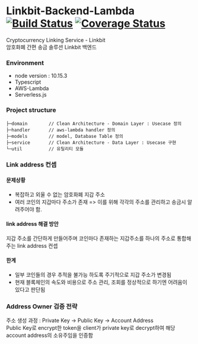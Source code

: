 # Linkbit-Backend-Lambda [![Build Status](https://travis-ci.org/boxfox619/Linkbit-Backend-Lambda.svg?branch=master)](https://travis-ci.org/boxfox619/Linkbit-Backend-Lambda) [![Coverage Status](https://coveralls.io/repos/github/boxfox619/Linkbit-Backend-Lambda/badge.svg?branch=feature/coverage)](https://coveralls.io/github/boxfox619/Linkbit-Backend-Lambda?branch=feature/coverage)
Cryptocurrency Linking Service - Linkbit  
암호화폐 간편 송금 솔루션 Linkbit 백엔드

### Environment
- node version : 10.15.3
- Typescript
- AWS-Lambda
- Serverless.js

### Project structure
```
├─domain        // Clean Architecture - Domain Layer : Usecase 정의 
├─handler       // aws-lambda handler 정의
├─models        // model, Database Table 정의
├─service       // Clean Architecture - Data Layer : Usecase 구현
└─util          // 유틸리티 모듈
```

### Link address 컨셉
#### 문제상황
- 복잡하고 외울 수 없는 암호화폐 지갑 주소 
- 여러 코인의 지갑마다 주소가 존재 => 이를 위해 각각의 주소를 관리하고 송금시 알려주어야 함.

#### link address 해결 방안
지갑 주소를 간단하게 만들어주며
코인마다 존재하는 지갑주소를 하나의 주소로 통합해주는 link address 컨셉

#### 한계
- 일부 코인들의 경우 추적을 불가능 하도록 주기적으로 지갑 주소가 변경됨
- 현재 블록체인의 속도와 비용으로 주소 관리, 조회를 정상적으로 하기엔 어려움이 있다고 판단됨

### Address Owner 검증 전략
주소 생성 과정 : Private Key -> Public Key -> Account Address  
Public Key로 encrypt한 token을 client가 private key로 decrypt하여 해당 account address의 소유주임을 인증함  
